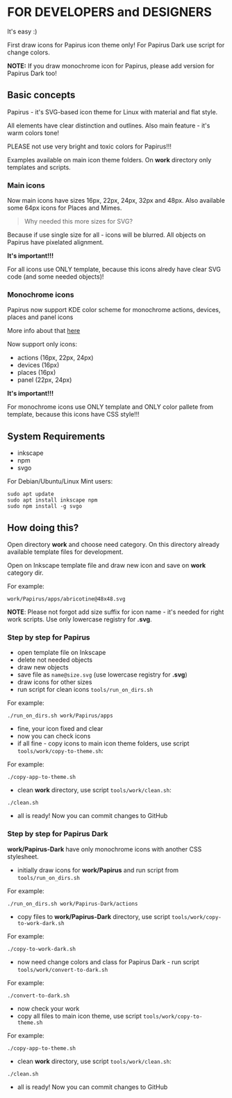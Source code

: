 # FOR DEVELOPERS and DESIGNERS
It's easy :)

First draw icons for Papirus icon theme only! For Papirus Dark use script for change colors.

**NOTE:** If you draw monochrome icon for Papirus, please add version for Papirus Dark too!

## Basic concepts
Papirus - it's SVG-based icon theme for Linux with material and flat style.

All elements have clear distinction and outlines. Also main feature  - it's warm colors tone!

PLEASE not use very bright and toxic colors for Papirus!!!

Examples available on main icon theme folders. On **work** directory only templates and scripts.

### Main icons
Now main icons have sizes 16px, 22px, 24px, 32px and 48px. Also available some 64px icons for Places and Mimes.

> Why needed this more sizes  for SVG?

Because if use single size for all - icons will be blurred. All objects on Papirus have pixelated alignment.

**It's important!!!**

For all icons use ONLY template, because this icons alredy have clear SVG code (and some needed objects)!

### Monochrome icons
Papirus now support KDE color scheme for monochrome actions, devices, places and panel icons

More info about that [here](https://techbase.kde.org/Development/Tutorials/Plasma5/ThemeDetails#Colors)

Now support only icons:
- actions (16px, 22px, 24px)
- devices (16px)
- places (16px)
- panel (22px, 24px)

**It's important!!!**

For monochrome icons use ONLY template and ONLY color pallete from template, because this icons have CSS style!!!

## System Requirements
- inkscape
- npm
- svgo

For Debian/Ubuntu/Linux Mint users:
```
sudo apt update
sudo apt install inkscape npm
sudo npm install -g svgo
```
## How doing this?
Open directory **work** and choose need category. On this directory already available template files for development.

Open on Inkscape template file and draw new icon and save on **work** category dir.

For example:
```
work/Papirus/apps/abricotine@48x48.svg
```
**NOTE**: Please not forgot add size suffix for icon name - it's needed for right work scripts. Use only lowercase registry for **.svg**.

### Step by step for Papirus
- open template file on Inkscape
- delete not needed objects
- draw new objects
- save file as `name@size.svg` (use lowercase registry for **.svg**)
- draw icons for other sizes
- run script for clean icons `tools/run_on_dirs.sh`

For example:
```
./run_on_dirs.sh work/Papirus/apps
```
- fine, your icon fixed and clear
- now you can check icons
- if all fine - copy icons to main icon theme folders, use script `tools/work/copy-to-theme.sh`:

For example:
```
./copy-app-to-theme.sh
```
- clean **work** directory, use script `tools/work/clean.sh`:
```
./clean.sh
```
- all is ready! Now you can commit changes to GitHub

### Step by step for Papirus Dark
**work/Papirus-Dark** have only monochrome icons with another CSS stylesheet.
- initially draw icons for **work/Papirus** and run script from `tools/run_on_dirs.sh`

For example:
```
./run_on_dirs.sh work/Papirus-Dark/actions
```
- copy files to **work/Papirus-Dark** directory, use script `tools/work/copy-to-work-dark.sh`

For example:
```
./copy-to-work-dark.sh
```
- now need change colors and class for Papirus Dark - run script `tools/work/convert-to-dark.sh`

For example:
```
./convert-to-dark.sh
```
- now check your work
- copy all files to main icon theme, use script `tools/work/copy-to-theme.sh`

For example:
```
./copy-app-to-theme.sh
```
- clean **work** directory, use script `tools/work/clean.sh`:
```
./clean.sh
```
- all is ready! Now you can commit changes to GitHub
